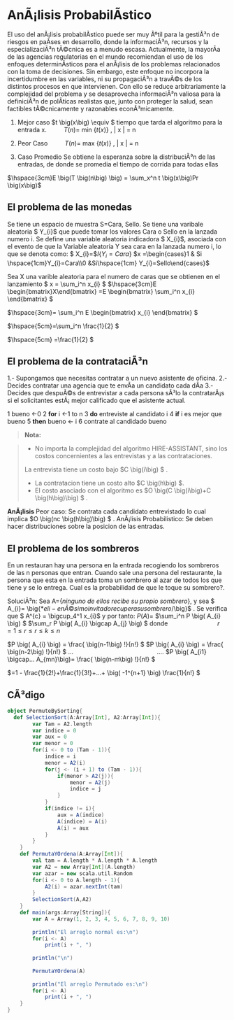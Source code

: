 **AnÃ¡lisis ProbabilÃ­stico**
===================
El uso del anÃ¡lisis probabilÃ­stico puede ser muy Ãºtil para la gestiÃ³n de riesgos en paÃ­ses en desarrollo, donde la informaciÃ³n, recursos y la especializaciÃ³n tÃ©cnica es a menudo escasa. Actualmente, la mayorÃ­a de las agencias regulatorias en el mundo recomiendan el uso de los enfoques determinÃ­sticos para el anÃ¡lisis de los problemas relacionados con la toma de decisiones. Sin embargo, este enfoque no incorpora la incertidumbre en las variables, ni su propagaciÃ³n a travÃ©s de los distintos procesos en que intervienen. Con ello se reduce arbitrariamente la complejidad del problema y se desaprovecha informaciÃ³n valiosa para la definiciÃ³n de polÃ­ticas realistas que, junto con proteger la salud, sean factibles tÃ©cnicamente y razonables econÃ³micamente. 

 1. Mejor caso   $t \big(x\big) \equiv $ tiempo que tarda el algoritmo
    para la entrada x. $\hspace{1cm}T\big(n\big) =$ min $\big\{t \big(x\big) \big\}$ ,  | x | = n
 
 2. Peor Caso $\hspace{1cm}T\big(n\big) =$ max $\big\{t \big(x\big) \big\}$ ,  | x | = n
 3. Caso Promedio
Se obtiene la esperanza sobre la distribuciÃ³n de las entradas, de donde se promedia el tiempo de corrida para todas ellas 

$\hspace{3cm}E \big(T \big(n\big) \big) =  \sum_x^n t \big(x\big)Pr \big(x\big)$

El problema de las monedas
-------------
Se tiene un espacio de muestra S=Cara, Sello. Se tiene una varibale aleatoria $ Y_{i}$ que puede tomar los valores Cara o Sello en la lanzada numero i.
Se define una variable aleatoria indicadora $ X_{i}$, asociada con el evento de que la Variable aleatoria Y sea cara en la lanzada numero i, lo que se denota como:
$ X_{i}=$$I \big\{ Y_{i}=Cara \big\}$  $x =\begin{cases}1 & Si \hspace{1cm}Y_{i}=Cara\\0 &Si\hspace{1cm} Y_{i}=Sello\end{cases}$

Sea X  una varible aleatoria para el numero de caras que se obtienen en el lanzamiento $ x =  \sum_i^n x_{i}  $
$\hspace{3cm}E  \begin{bmatrix}X\end{bmatrix} =E \begin{bmatrix}  \sum_i^n  x_{i} \end{bmatrix}  $

$\hspace{3cm}= \sum_i^n E \begin{bmatrix} x_{i} \end{bmatrix}  $

 $\hspace{5cm}=\sum_i^n \frac{1}{2} $
 
$\hspace{5cm} =\frac{1}{2} $

El problema de la contrataciÃ³n
-------------
1.- Supongamos que necesitas contratar a un nuevo asistente de oficina.
2.-Decides contratar una agencia que te envÃ­a un candidato cada dÃ­a
3.-Decides que despuÃ©s de entrevistar a cada persona sÃ³lo la contratarÃ¡s si el solicitantes estÃ¡ mejor calificado que el asistente actual.

 1 bueno   $\longleftarrow$0
2 **for** i $\longleftarrow$1 to n
3 **do** entreviste al candidato i
4 **if** i es mejor que bueno
5 **then** bueno $\longleftarrow$ i
6 contrate al candidado bueno

> **Nota:**

> - No importa la complejidad del algoritmo HIRE-ASSISTANT, sino los costos concernientes a las entrevistas y a las contrataciones.
> 
> La entrevista tiene un costo bajo $C \big(i\big)  $ .
> - La contratacion tiene un costo alto $C \big(h\big)  $.
> - El costo asociado con el algoritmo es $O \big(C \big(i\big)+C \big(h\big)\big)  $ .

**AnÃ¡lisis**
Peor caso: Se contrata cada candidato entrevistado lo cual implica $O \big(nc \big(h\big)\big) $ . 
AnÃ¡lisis Probabilistico: Se deben hacer distribuciones sobre la posicion de las entradas.

El problema de los sombreros 
-------------
En un restauran hay una persona en la entrada recogiendo los sombreros de las n personas que entran. Cuando sale una persona del restaurante, la persona que esta en la entrada toma un sombrero al azar de todos los que tiene y se lo entrega. Cual es la probabilidad de que le toque su sombrero?.

SoluciÃ³n: 
Sea A=$\big\{$*ninguno de ellos recibe su propio sombrero*$\big\}$, y sea $ A_{i}= \big\{$*el i-enÃ©simo invitado recupera su sombrero/$\big\}$ . Se verifica que $ A^{c} =  \bigcup_4^1  x_{i}$ y por tanto:
$P \big(A\big)=$ $\sum_i^n P \big( A_{i} \big) $ $\sum_r P \big( A_{i} \bigcap  A_{j}  \big) $ 
donde 
$\hspace{3cm}r=1 \leq r\leq r \leq k \leq n$

$P \big( A_{i} \big) =  \frac{ \big(n-1\big) !}{n!} $
$P \big( A_{i} \big) =  \frac{ \big(n-2\big) !}{n!} $
...			$\hspace{5cm}$												....
$P \big( A_{i1} \bigcap... A_{mn}\big)=  \frac{ \big(n-m\big) !}{n!} $

$=1 -  \frac{1}{2!}+\frac{1}{3!}+...+ \big( -1^{n+1} \big)  \frac{1}{n!} $

CÃ³digo
-------------
``` scala
object PermuteBySorting{
  def SelectionSort(A:Array[Int], A2:Array[Int]){
        var Tam = A2.length
        var indice = 0
        var aux = 0
        var menor = 0
        for(i <- 0 to (Tam - 1)){
            indice = i
            menor = A2(i)
            for(j <- (i + 1) to (Tam - 1)){
                if(menor > A2(j)){
                    menor = A2(j)
                    indice = j
                }
            }
            if(indice != i){
                aux = A(indice)
                A(indice) = A(i)
                A(i) = aux
            }
        }
    }
    def PermutaYOrdena(A:Array[Int]){
        val tam = A.length * A.length * A.length
        var A2 = new Array[Int](A.length)
        var azar = new scala.util.Random
        for(i <- 0 to A.length - 1){
            A2(i) = azar.nextInt(tam)
        }
        SelectionSort(A,A2)
    }
    def main(args:Array[String]){
        var A = Array(1, 2, 3, 4, 5, 6, 7, 8, 9, 10)
        
        println("El arreglo normal es:\n")
        for(i <- A)
            print(i + ", ")
            
        println("\n")
          
        PermutaYOrdena(A)
       
        println("El arreglo Permutado es:\n")
        for(i <- A)
            print(i + ", ")
    }
}
```
